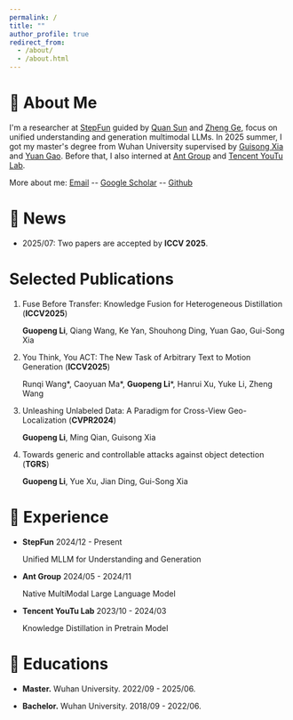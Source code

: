 ```yaml
---
permalink: /
title: ""
author_profile: true
redirect_from: 
  - /about/
  - /about.html
---
```

🤵 About Me
======

I'm a researcher at [StepFun](https://www.stepfun.com/) guided by [Quan Sun](https://scholar.google.com/citations?user=pVKiHdEAAAAJ&hl) and [Zheng Ge](https://scholar.google.com/citations?user=hJ-VrrIAAAAJ), focus on unified understanding and generation multimodal LLMs. 
In 2025 summer, I got my master's degree from Wuhan University supervised by [Guisong Xia](http://43.154.41.31/xia_En.html) and [Yuan Gao](https://yuan-gao.net/). Before that, I also interned at [Ant Group](https://www.antgroup.com/en) and [Tencent YouTu Lab](https://open.youtu.qq.com/#/open).

More about me: [Email](guopengli@whu.edu.cn) -- [Google Scholar](https://scholar.google.com/citations?user=ba1cv9cAAAAJ&hl) -- [Github](https://github.com/liguopeng0923)

🚀 News
======

- 2025/07: Two papers are accepted by **ICCV 2025**.

Selected Publications
======
1. Fuse Before Transfer: Knowledge Fusion for Heterogeneous Distillation (**ICCV2025**)

   **Guopeng Li**, Qiang Wang, Ke Yan, Shouhong Ding, Yuan Gao, Gui-Song Xia 

2. You Think, You ACT: The New Task of Arbitrary Text to Motion Generation (**ICCV2025**)

   Runqi Wang\*, Caoyuan Ma\*, **Guopeng Li**\*, Hanrui Xu, Yuke Li, Zheng Wang

3. Unleashing Unlabeled Data: A Paradigm for Cross-View Geo-Localization (**CVPR2024**)

   **Guopeng Li**, Ming Qian, Guisong Xia
  
4. Towards generic and controllable attacks against object detection (**TGRS**)

   **Guopeng Li**, Yue Xu, Jian Ding, Gui-Song Xia

💼 Experience
======
- **StepFun** 2024/12 - Present

  Unified MLLM for Understanding and Generation

- **Ant Group** 2024/05 - 2024/11

  Native MultiModal Large Language Model

- **Tencent YouTu Lab** 2023/10 - 2024/03

  Knowledge Distillation in Pretrain Model

📖 Educations
======
- **Master.** Wuhan University. 2022/09 - 2025/06. 

- **Bachelor.** Wuhan University. 2018/09 - 2022/06. 
